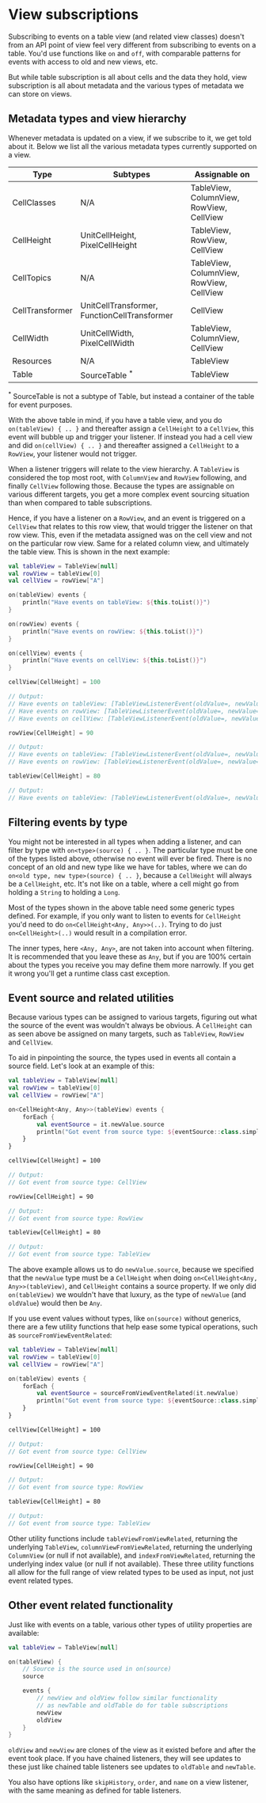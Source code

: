 # View subscriptions

Subscribing to events on a table view (and related view classes) doesn't from an API point of view feel very different
from subscribing to events on a table. You'd use functions like `on` and `off`, with comparable patterns for events
with access to old and new views, etc.

But while table subscription is all about cells and the data they hold, view subscription is all about metadata and
the various types of metadata we can store on views.

## Metadata types and view hierarchy

Whenever metadata is updated on a view, if we subscribe to it, we get told about it. Below we list all the various
metadata types currently supported on a view.

| Type            | Subtypes                                     | Assignable on                            |
|-----------------|----------------------------------------------|------------------------------------------|
| CellClasses     | N/A                                          | TableView, ColumnView, RowView, CellView |
| CellHeight      | UnitCellHeight, PixelCellHeight              | TableView, RowView, CellView             |
| CellTopics      | N/A                                          | TableView, ColumnView, RowView, CellView |
| CellTransformer | UnitCellTransformer, FunctionCellTransformer | CellView                                 |
| CellWidth       | UnitCellWidth, PixelCellWidth                | TableView, ColumnView, CellView          |
| Resources       | N/A                                          | TableView                                |
| Table           | SourceTable <sup>*</sup>                     | TableView                                |

<sup>*</sup> SourceTable is not a subtype of Table, but instead a container of the table for event purposes.

With the above table in mind, if you have a table view, and you do `on(tableView) { .. }` and thereafter assign a
`CellHeight` to a `CellView`, this event will bubble up and trigger your listener. If instead you had a cell view and
did `on(cellView) { .. }` and thereafter assigned a `CellHeight` to a `RowView`, your listener would not trigger.

When a listener triggers will relate to the view hierarchy. A `TableView` is considered the top most root, with
`ColumnView` and `RowView` following, and finally `CellView` following those. Because the types are assignable on
various different targets, you get a more complex event sourcing situation than when compared to table subscriptions.

Hence, if you have a listener on a `RowView`, and an event is triggered on a `CellView` that relates to this row view,
that would trigger the listener on that row view. This, even if the metadata assigned was on the cell view and not on
the particular row view. Same for a related column view, and ultimately the table view. This is shown in the next example:

``` kotlin
val tableView = TableView[null]
val rowView = tableView[0]
val cellView = rowView["A"]

on(tableView) events {
    println("Have events on tableView: ${this.toList()}")
}

on(rowView) events {
    println("Have events on rowView: ${this.toList()}")
}

on(cellView) events {
    println("Have events on cellView: ${this.toList()}")
}

cellView[CellHeight] = 100

// Output:
// Have events on tableView: [TableViewListenerEvent(oldValue=, newValue=100)]
// Have events on rowView: [TableViewListenerEvent(oldValue=, newValue=100)]
// Have events on cellView: [TableViewListenerEvent(oldValue=, newValue=100)]

rowView[CellHeight] = 90

// Output:
// Have events on tableView: [TableViewListenerEvent(oldValue=, newValue=90)]
// Have events on rowView: [TableViewListenerEvent(oldValue=, newValue=90)]

tableView[CellHeight] = 80

// Output:
// Have events on tableView: [TableViewListenerEvent(oldValue=, newValue=80)]
```

## Filtering events by type

You might not be interested in all types when adding a listener, and can filter by type with `on<type>(source) { .. }`.
The particular type must be one of the types listed above, otherwise no event will ever be fired. There is no concept of
an old and new type like we have for tables, where we can do `on<old type, new type>(source) { .. }`, because a
`CellHeight` will always be a `CellHeight`, etc. It's not like on a table, where a cell might go from holding a `String`
to holding a `Long`.

Most of the types shown in the above table need some generic types defined. For example, if you only want to listen
to events for `CellHeight` you'd need to do `on<CellHeight<Any, Any>>(..)`. Trying to do just `on<CellHeight>(..)`
would result in a compilation error.

The inner types, here `<Any, Any>`, are not taken into account when filtering. It is recommended that you leave these
as `Any`, but if you are 100% certain about the types you receive you may define them more narrowly. If you get it
wrong you'll get a runtime class cast exception.

## Event source and related utilities

Because various types can be assigned to various targets, figuring out what the source of the event was wouldn't always
be obvious. A `CellHeight` can as seen above be assigned on many targets, such as `TableView`, `RowView` and `CellView`.

To aid in pinpointing the source, the types used in events all contain a source field. Let's look at an example of this:

``` kotlin
val tableView = TableView[null]
val rowView = tableView[0]
val cellView = rowView["A"]

on<CellHeight<Any, Any>>(tableView) events {
    forEach {
        val eventSource = it.newValue.source
        println("Got event from source type: ${eventSource::class.simpleName}")
    }
}

cellView[CellHeight] = 100

// Output:
// Got event from source type: CellView

rowView[CellHeight] = 90

// Output:
// Got event from source type: RowView

tableView[CellHeight] = 80

// Output:
// Got event from source type: TableView
```

The above example allows us to do `newValue.source`, because we specified that the `newValue` type must be a `CellHeight`
when doing `on<CellHeight<Any, Any>>(tableView)`, and `CellHeight` contains a source property. If we only did
`on(tableView)` we wouldn't have that luxury, as the type of `newValue` (and `oldValue`) would then be `Any`.

If you use event values without types, like `on(source)` without generics, there are a few utility functions that help
ease some typical operations, such as `sourceFromViewEventRelated`:

``` kotlin
val tableView = TableView[null]
val rowView = tableView[0]
val cellView = rowView["A"]

on(tableView) events {
    forEach {
        val eventSource = sourceFromViewEventRelated(it.newValue)
        println("Got event from source type: ${eventSource::class.simpleName}")
    }
}

cellView[CellHeight] = 100

// Output:
// Got event from source type: CellView

rowView[CellHeight] = 90

// Output:
// Got event from source type: RowView

tableView[CellHeight] = 80

// Output:
// Got event from source type: TableView
```

Other utility functions include `tableViewFromViewRelated`, returning the underlying `TableView`,
`columnViewFromViewRelated`, returning the underlying `ColumnView` (or null if not available), and
`indexFromViewRelated`, returning the underlying index value (or null if not available). These three utility functions
all allow for the full range of view related types to be used as input, not just event related types.

## Other event related functionality

Just like with events on a table, various other types of utility properties are available:

``` kotlin
val tableView = TableView[null]

on(tableView) {
    // Source is the source used in on(source)
    source

    events {
        // newView and oldView follow similar functionality
        // as newTable and oldTable do for table subscriptions
        newView
        oldView
    }
}
```

`oldView` and `newView` are clones of the view as it existed before and after the event took place. If you have
chained listeners, they will see updates to these just like chained table listeners see updates to `oldTable` and
`newTable`.

You also have options like `skipHistory`, `order`, and `name` on a view listener, with the same meaning as defined
for table listeners.
